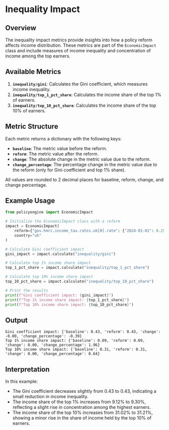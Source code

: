 # Inequality Impact

## Overview

The inequality impact metrics provide insights into how a policy reform affects income distribution. These metrics are part of the `EconomicImpact` class and include measures of income inequality and concentration of income among the top earners.

## Available Metrics

1. **`inequality/gini`**: Calculates the Gini coefficient, which measures income inequality.
2. **`inequality/top_1_pct_share`**: Calculates the income share of the top 1% of earners.
3. **`inequality/top_10_pct_share`**: Calculates the income share of the top 10% of earners.

## Metric Structure

Each metric returns a dictionary with the following keys:
- **`baseline`**: The metric value before the reform.
- **`reform`**: The metric value after the reform.
- **`change`**: The absolute change in the metric value due to the reform.
- **`change_percentage`**: The percentage change in the metric value due to the reform (only for Gini coefficient and top 1% share).

All values are rounded to 2 decimal places for baseline, reform, change, and change percentage.

## Example Usage

```python
from policyengine import EconomicImpact

# Initialize the EconomicImpact class with a reform
impact = EconomicImpact(
    reform={"gov.hmrc.income_tax.rates.uk[0].rate": {"2024-01-01": 0.25}},
    country="uk"
)

# Calculate Gini coefficient impact
gini_impact = impact.calculate("inequality/gini")

# Calculate top 1% income share impact
top_1_pct_share = impact.calculate("inequality/top_1_pct_share")

# Calculate top 10% income share impact
top_10_pct_share = impact.calculate("inequality/top_10_pct_share")

# Print the results
print(f"Gini coefficient impact: {gini_impact}")
print(f"Top 1% income share impact: {top_1_pct_share}")
print(f"Top 10% income share impact: {top_10_pct_share}")
```

## Output

```
Gini coefficient impact: {'baseline': 0.43, 'reform': 0.43, 'change': -0.00, 'change_percentage': -0.39}
Top 1% income share impact: {'baseline': 0.09, 'reform': 0.09, 'change': 0.00, 'change_percentage': 1.96}
Top 10% income share impact: {'baseline': 0.31, 'reform': 0.31, 'change': 0.00, 'change_percentage': 0.64}
```

## Interpretation

In this example:

- The Gini coefficient decreases slightly from 0.43 to 0.43, indicating a small reduction in income inequality.
- The income share of the top 1% increases from 9.12% to 9.30%, reflecting a slight rise in concentration among the highest earners.
- The income share of the top 10% increases from 31.02% to 31.21%, showing a minor rise in the share of income held by the top 10% of earners.
